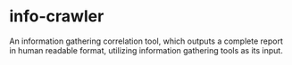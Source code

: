 # info-crawler
An information gathering correlation tool, which outputs a complete report in human readable format, utilizing information gathering tools as its input.
